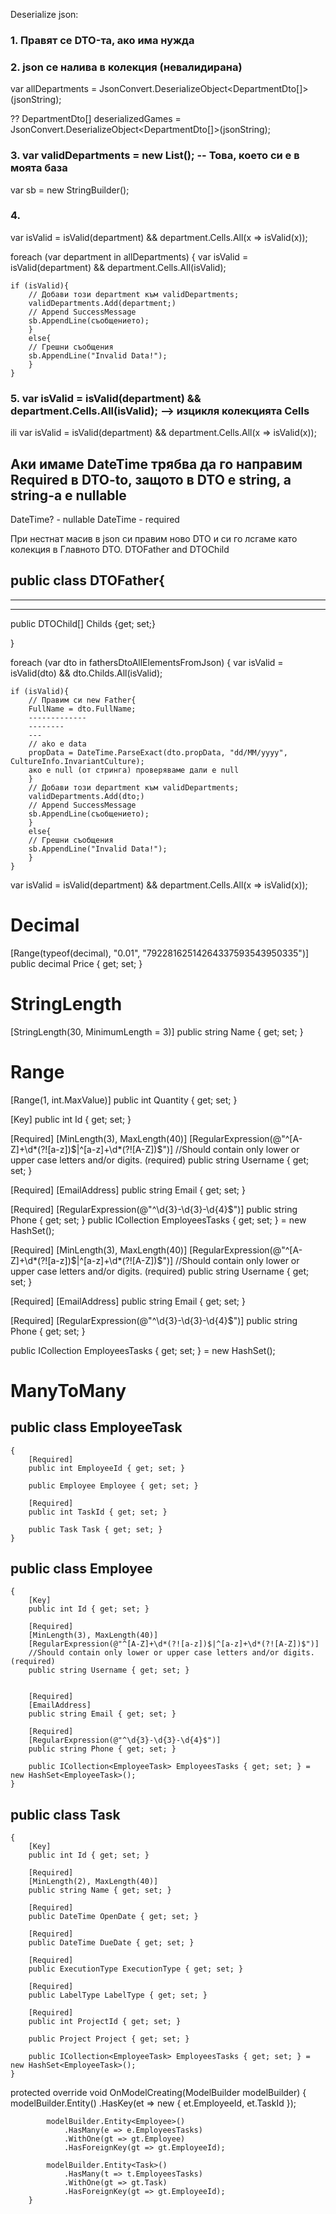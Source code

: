Deserialize json:

### 1. Правят се DTO-та, ако има нужда
### 2. json се налива в колекция (невалидирана)

var allDepartments = JsonConvert.DeserializeObject<DepartmentDto[]>(jsonString);

??  DepartmentDto[] deserializedGames = JsonConvert.DeserializeObject<DepartmentDto[]>(jsonString);

### 3. var validDepartments = new List<Department>(); -- Това, което си е в моята база
var sb = new StringBuilder();
    
    
### 4. 
var isValid = isValid(department) && department.Cells.All(x => isValid(x));

foreach (var department in allDepartments) {
    var isValid = isValid(department) && department.Cells.All(isValid);

    if (isValid){
        // Добави този department към validDepartments;
        validDepartments.Add(department;)
        // Append SuccessMessage
        sb.AppendLine(съобщението);
        }
        else{
        // Грешни съобщения
        sb.AppendLine("Invalid Data!");
        }
    }

### 5. var isValid = isValid(department) && department.Cells.All(isValid); --> изцикля колекцията Cells
ili
var isValid = isValid(department) && department.Cells.All(x => isValid(x));


## Аки имаме DateTime трябва да го направим Required в DTO-to, защото в DTO е string, а string-a e nullable
DateTime? - nullable
DateTime - required

При нестнат масив в json си правим ново DTO и си го лсгаме като колекция в Главното DTO.
DTOFather and DTOChild

public class DTOFather{
-----------
---------
---------
public DTOChild[] Childs {get; set;}

}

foreach (var dto in fathersDtoAllElementsFromJson) {
    var isValid = isValid(dto) && dto.Childs.All(isValid);

    if (isValid){
        // Правим си new Father{
        FullName = dto.FullName;
        -------------
        --------
        ---
        // ako e data
        propData = DateTime.ParseExact(dto.propData, "dd/MM/yyyy", CultureInfo.InvariantCulture);
        ако е null (от стринга) проверяваме дали е null
        }
        // Добави този department към validDepartments;
        validDepartments.Add(dto;)
        // Append SuccessMessage
        sb.AppendLine(съобщението);
        }
        else{
        // Грешни съобщения
        sb.AppendLine("Invalid Data!");
        }
    }

var isValid = isValid(department) && department.Cells.All(x => isValid(x));


# Decimal

[Range(typeof(decimal), "0.01", "79228162514264337593543950335")]
public decimal Price { get; set; }

# StringLength

[StringLength(30, MinimumLength = 3)]
public string Name { get; set; }

# Range
[Range(1, int.MaxValue)]
public int Quantity { get; set; }


[Key]
public int Id { get; set; }

[Required]
[MinLength(3), MaxLength(40)]
[RegularExpression(@"^[A-Z]+\d*(?![a-z])$|^[a-z]+\d*(?![A-Z])$")]
//Should contain only lower or upper case letters and/or digits. (required)
public string Username { get; set; }

[Required]
[EmailAddress]
public string Email { get; set; }

[Required]
[RegularExpression(@"^\d{3}-\d{3}-\d{4}$")]
public string Phone { get; set; }
public ICollection<EmployeeTask> EmployeesTasks { get; set; } = new HashSet<EmployeeTask>();
    

[Required]
[MinLength(3), MaxLength(40)]
[RegularExpression(@"^[A-Z]+\d*(?![a-z])$|^[a-z]+\d*(?![A-Z])$")]
//Should contain only lower or upper case letters and/or digits. (required)
public string Username { get; set; }

        
[Required]
[EmailAddress]
public string Email { get; set; }

[Required]
[RegularExpression(@"^\d{3}-\d{3}-\d{4}$")]
public string Phone { get; set; }

public ICollection<EmployeeTask> EmployeesTasks { get; set; } = new HashSet<EmployeeTask>();
    

# ManyToMany

## public class EmployeeTask
    {
        [Required]
        public int EmployeeId { get; set; }

        public Employee Employee { get; set; }

        [Required]
        public int TaskId { get; set; }

        public Task Task { get; set; }
    }
    
## public class Employee
    {
        [Key]
        public int Id { get; set; }

        [Required]
        [MinLength(3), MaxLength(40)]
        [RegularExpression(@"^[A-Z]+\d*(?![a-z])$|^[a-z]+\d*(?![A-Z])$")]
        //Should contain only lower or upper case letters and/or digits. (required)
        public string Username { get; set; }

        
        [Required]
        [EmailAddress]
        public string Email { get; set; }

        [Required]
        [RegularExpression(@"^\d{3}-\d{3}-\d{4}$")]
        public string Phone { get; set; }

        public ICollection<EmployeeTask> EmployeesTasks { get; set; } = new HashSet<EmployeeTask>();
    }    
    
    
## public class Task
    {
        [Key]
        public int Id { get; set; }

        [Required]
        [MinLength(2), MaxLength(40)]
        public string Name { get; set; }

        [Required]
        public DateTime OpenDate { get; set; }

        [Required]
        public DateTime DueDate { get; set; }

        [Required]
        public ExecutionType ExecutionType { get; set; }

        [Required]
        public LabelType LabelType { get; set; }

        [Required]
        public int ProjectId { get; set; }

        public Project Project { get; set; }

        public ICollection<EmployeeTask> EmployeesTasks { get; set; } = new HashSet<EmployeeTask>();
    }    

protected override void OnModelCreating(ModelBuilder modelBuilder)
        {
            modelBuilder.Entity<EmployeeTask>()
                .HasKey(et => new { et.EmployeeId, et.TaskId });

            modelBuilder.Entity<Employee>()
                .HasMany(e => e.EmployeesTasks)
                .WithOne(gt => gt.Employee)
                .HasForeignKey(gt => gt.EmployeeId);

            modelBuilder.Entity<Task>()
                .HasMany(t => t.EmployeesTasks)
                .WithOne(gt => gt.Task)
                .HasForeignKey(gt => gt.EmployeeId);
        }    